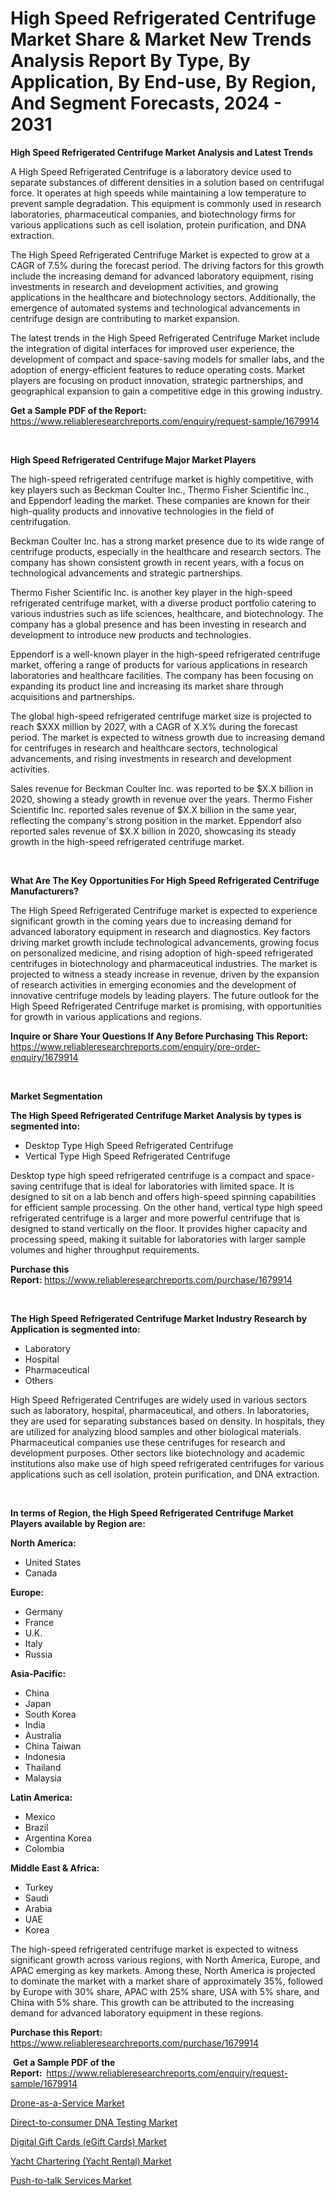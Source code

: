 <p><h1>High Speed Refrigerated Centrifuge Market Share & Market New Trends Analysis Report By Type, By Application, By End-use, By Region, And Segment Forecasts, 2024 - 2031</h1></p><p><strong>High Speed Refrigerated Centrifuge Market Analysis and Latest Trends</strong></p>
<p><p>A High Speed Refrigerated Centrifuge is a laboratory device used to separate substances of different densities in a solution based on centrifugal force. It operates at high speeds while maintaining a low temperature to prevent sample degradation. This equipment is commonly used in research laboratories, pharmaceutical companies, and biotechnology firms for various applications such as cell isolation, protein purification, and DNA extraction.</p><p>The High Speed Refrigerated Centrifuge Market is expected to grow at a CAGR of 7.5% during the forecast period. The driving factors for this growth include the increasing demand for advanced laboratory equipment, rising investments in research and development activities, and growing applications in the healthcare and biotechnology sectors. Additionally, the emergence of automated systems and technological advancements in centrifuge design are contributing to market expansion.</p><p>The latest trends in the High Speed Refrigerated Centrifuge Market include the integration of digital interfaces for improved user experience, the development of compact and space-saving models for smaller labs, and the adoption of energy-efficient features to reduce operating costs. Market players are focusing on product innovation, strategic partnerships, and geographical expansion to gain a competitive edge in this growing industry.</p></p>
<p><strong>Get a Sample PDF of the Report:&nbsp;</strong> <a href="https://www.reliableresearchreports.com/enquiry/request-sample/1679914">https://www.reliableresearchreports.com/enquiry/request-sample/1679914</a></p>
<p>&nbsp;</p>
<p><strong>High Speed Refrigerated Centrifuge Major Market Players</strong></p>
<p><p>The high-speed refrigerated centrifuge market is highly competitive, with key players such as Beckman Coulter Inc., Thermo Fisher Scientific Inc., and Eppendorf leading the market. These companies are known for their high-quality products and innovative technologies in the field of centrifugation.</p><p>Beckman Coulter Inc. has a strong market presence due to its wide range of centrifuge products, especially in the healthcare and research sectors. The company has shown consistent growth in recent years, with a focus on technological advancements and strategic partnerships.</p><p>Thermo Fisher Scientific Inc. is another key player in the high-speed refrigerated centrifuge market, with a diverse product portfolio catering to various industries such as life sciences, healthcare, and biotechnology. The company has a global presence and has been investing in research and development to introduce new products and technologies.</p><p>Eppendorf is a well-known player in the high-speed refrigerated centrifuge market, offering a range of products for various applications in research laboratories and healthcare facilities. The company has been focusing on expanding its product line and increasing its market share through acquisitions and partnerships.</p><p>The global high-speed refrigerated centrifuge market size is projected to reach $XXX million by 2027, with a CAGR of X.X% during the forecast period. The market is expected to witness growth due to increasing demand for centrifuges in research and healthcare sectors, technological advancements, and rising investments in research and development activities.</p><p>Sales revenue for Beckman Coulter Inc. was reported to be $X.X billion in 2020, showing a steady growth in revenue over the years. Thermo Fisher Scientific Inc. reported sales revenue of $X.X billion in the same year, reflecting the company's strong position in the market. Eppendorf also reported sales revenue of $X.X billion in 2020, showcasing its steady growth in the high-speed refrigerated centrifuge market.</p></p>
<p>&nbsp;</p>
<p><strong>What Are The Key Opportunities For High Speed Refrigerated Centrifuge Manufacturers?</strong></p>
<p><p>The High Speed Refrigerated Centrifuge market is expected to experience significant growth in the coming years due to increasing demand for advanced laboratory equipment in research and diagnostics. Key factors driving market growth include technological advancements, growing focus on personalized medicine, and rising adoption of high-speed refrigerated centrifuges in biotechnology and pharmaceutical industries. The market is projected to witness a steady increase in revenue, driven by the expansion of research activities in emerging economies and the development of innovative centrifuge models by leading players. The future outlook for the High Speed Refrigerated Centrifuge market is promising, with opportunities for growth in various applications and regions.</p></p>
<p><strong>Inquire or Share Your Questions If Any Before Purchasing This Report:</strong> <a href="https://www.reliableresearchreports.com/enquiry/pre-order-enquiry/1679914">https://www.reliableresearchreports.com/enquiry/pre-order-enquiry/1679914</a></p>
<p>&nbsp;</p>
<p><strong>Market Segmentation</strong></p>
<p><strong>The High Speed Refrigerated Centrifuge Market Analysis by types is segmented into:</strong></p>
<p><ul><li>Desktop Type High Speed Refrigerated Centrifuge</li><li>Vertical Type High Speed Refrigerated Centrifuge</li></ul></p>
<p><p>Desktop type high speed refrigerated centrifuge is a compact and space-saving centrifuge that is ideal for laboratories with limited space. It is designed to sit on a lab bench and offers high-speed spinning capabilities for efficient sample processing. On the other hand, vertical type high speed refrigerated centrifuge is a larger and more powerful centrifuge that is designed to stand vertically on the floor. It provides higher capacity and processing speed, making it suitable for laboratories with larger sample volumes and higher throughput requirements.</p></p>
<p><strong>Purchase this Report:&nbsp;</strong><a href="https://www.reliableresearchreports.com/purchase/1679914">https://www.reliableresearchreports.com/purchase/1679914</a></p>
<p>&nbsp;</p>
<p><strong>The High Speed Refrigerated Centrifuge Market Industry Research by Application is segmented into:</strong></p>
<p><ul><li>Laboratory</li><li>Hospital</li><li>Pharmaceutical</li><li>Others</li></ul></p>
<p><p>High Speed Refrigerated Centrifuges are widely used in various sectors such as laboratory, hospital, pharmaceutical, and others. In laboratories, they are used for separating substances based on density. In hospitals, they are utilized for analyzing blood samples and other biological materials. Pharmaceutical companies use these centrifuges for research and development purposes. Other sectors like biotechnology and academic institutions also make use of high speed refrigerated centrifuges for various applications such as cell isolation, protein purification, and DNA extraction.</p></p>
<p>&nbsp;</p>
<p><strong>In terms of Region, the High Speed Refrigerated Centrifuge Market Players available by Region are:</strong></p>
<p>
    <p> <strong> North America: </strong>
        <ul>
            <li>United States</li>
            <li>Canada</li>
        </ul>
        </p> 
    <p> <strong> Europe: </strong>
        <ul>
            <li>Germany</li>
            <li>France</li>
            <li>U.K.</li>
            <li>Italy</li>
            <li>Russia</li>
        </ul>
        </p> 
    <p> <strong> Asia-Pacific: </strong>
        <ul>
            <li>China</li>
            <li>Japan</li>
            <li>South Korea</li>
            <li>India</li>
            <li>Australia</li>
            <li>China Taiwan</li>
            <li>Indonesia</li>
            <li>Thailand</li>
            <li>Malaysia</li>
        </ul>
        </p> 
    <p> <strong> Latin America: </strong>
        <ul>
            <li>Mexico</li>
            <li>Brazil</li>
            <li>Argentina Korea</li>
            <li>Colombia</li>
        </ul>
        </p> 
    <p> <strong> Middle East & Africa: </strong>
        <ul>
            <li>Turkey</li>
            <li>Saudi</li>
            <li>Arabia</li>
            <li>UAE</li>
            <li>Korea</li>
        </ul>
    </p>
    </p>
<p><p>The high-speed refrigerated centrifuge market is expected to witness significant growth across various regions, with North America, Europe, and APAC emerging as key markets. Among these, North America is projected to dominate the market with a market share of approximately 35%, followed by Europe with 30% share, APAC with 25% share, USA with 5% share, and China with 5% share. This growth can be attributed to the increasing demand for advanced laboratory equipment in these regions.</p></p>
<p><strong>Purchase this Report: </strong><a href="https://www.reliableresearchreports.com/purchase/1679914">https://www.reliableresearchreports.com/purchase/1679914</a></p>
<p>&nbsp;<strong>Get a Sample PDF of the Report:&nbsp;&nbsp;</strong><a href="https://www.reliableresearchreports.com/enquiry/request-sample/1679914">https://www.reliableresearchreports.com/enquiry/request-sample/1679914</a></p>
<p><strong></strong></p>
<p><p><a href="https://medium.com/@anthonywade766/analyzing-drone-as-a-service-market-global-industry-perspective-and-forecast-2024-to-2031-bd63dfd0d40c">Drone-as-a-Service Market</a></p><p><a href="https://medium.com/@anthonywade766/direct-to-consumer-dna-testing-market-research-report-its-history-and-forecast-2024-to-2031-6b8aae6324a2">Direct-to-consumer DNA Testing Market</a></p><p><a href="https://medium.com/@anthonywade766/digital-gift-cards-egift-cards-market-research-report-its-history-and-forecast-2024-to-2031-66f4a0f34421">Digital Gift Cards (eGift Cards) Market</a></p><p><a href="https://medium.com/@anthonywade766/yacht-chartering-yacht-rental-market-outlook-industry-overview-and-forecast-2024-to-2031-43bbe2f7309c">Yacht Chartering (Yacht Rental) Market</a></p><p><a href="https://medium.com/@anthonywade766/push-to-talk-services-market-trends-and-market-analysis-forecasted-for-period-2024-2031-d40386759b1b">Push-to-talk Services Market</a></p></p>